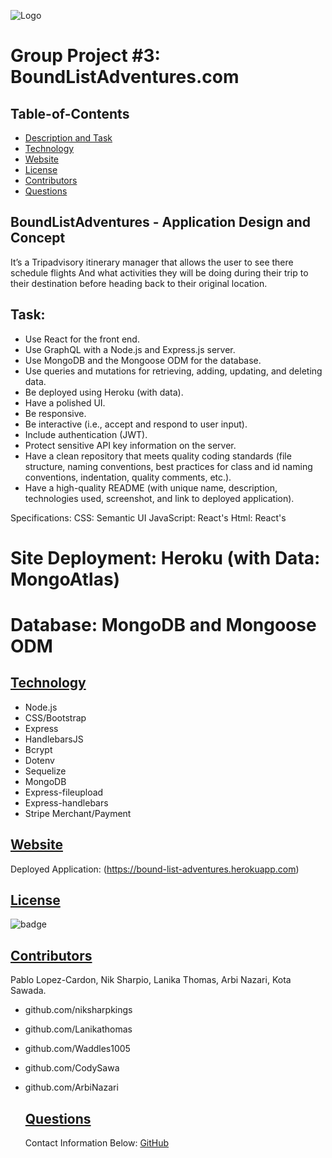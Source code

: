 


![Logo](https://user-images.githubusercontent.com/95839411/170887762-c24a9211-00a3-43b8-868f-d6375e6a6791.png)

# Group Project #3: BoundListAdventures.com

  ## Table-of-Contents
  * [Description and Task](#description)
  * [Technology](#technology)
  * [Website](#table-of-contents)
  * [License](#license)   
  * [Contributors](#Contributors)
  * [Questions](#questions)

## BoundListAdventures - Application Design and Concept

It’s a Tripadvisory itinerary manager that allows the user to see there schedule flights
And what activities they will be doing during their trip to their destination before heading back to their original location.

## Task:

- Use React for the front end.
- Use GraphQL with a Node.js and Express.js server.
- Use MongoDB and the Mongoose ODM for the database.
- Use queries and mutations for retrieving, adding, updating, and deleting data.
- Be deployed using Heroku (with data).
- Have a polished UI.
- Be responsive.
- Be interactive (i.e., accept and respond to user input).
- Include authentication (JWT).
- Protect sensitive API key information on the server.
- Have a clean repository that meets quality coding standards (file structure, naming     conventions, best practices for class and id naming conventions, indentation, quality comments, etc.).
- Have a high-quality README (with unique name, description, technologies used,         screenshot, and link to deployed application).

Specifications:
CSS: Semantic UI
JavaScript: React's
Html: React's

# Site Deployment: Heroku (with Data: MongoAtlas)
# Database: MongoDB and Mongoose ODM

 ## [Technology](#technology)

  - Node.js
  - CSS/Bootstrap
  - Express
  - HandlebarsJS
  - Bcrypt
  - Dotenv
  - Sequelize
  - MongoDB
  - Express-fileupload
  - Express-handlebars
  - Stripe Merchant/Payment

 ## [Website](#table-of-contents)
 Deployed Application: (https://bound-list-adventures.herokuapp.com)
 
 ## [License](#table-of-contents)
 ![badge](https://img.shields.io/badge/license-apache-blue)
  
 ## [Contributors](#table-of-contents)
  
  Pablo Lopez-Cardon, Nik Sharpio, Lanika Thomas, Arbi Nazari, Kota Sawada.

- github.com/niksharpkings
- github.com/Lanikathomas
- github.com/Waddles1005
- github.com/CodySawa
- github.com/ArbiNazari

  ## [Questions](#table-of-contents)
  Contact Information Below:
  [GitHub](https://github.com/Niksharpkings/bound-list-adventures)
